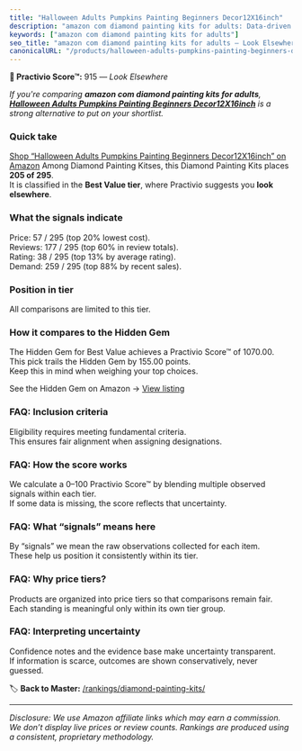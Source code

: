 ```yaml
---
title: "Halloween Adults Pumpkins Painting Beginners Decor12X16inch"
description: "amazon com diamond painting kits for adults: Data-driven ranking using the Practivio Score™. Positioned by quality, value, demand, findability, momentum."
keywords: ["amazon com diamond painting kits for adults"]
seo_title: "amazon com diamond painting kits for adults — Look Elsewhere (2025)"
canonicalURL: "/products/halloween-adults-pumpkins-painting-beginners-decor12x16inch-B0FCFQGPSQ/"
---
```


**🚫 Practivio Score™:** 915 — _Look Elsewhere_


*If you're comparing **amazon com diamond painting kits for adults**, **[Halloween Adults Pumpkins Painting Beginners Decor12X16inch](https://www.amazon.com/dp/B0FCFQGPSQ?tag=practivio-20)** is a strong alternative to put on your shortlist.*
### Quick take
[Shop “Halloween Adults Pumpkins Painting Beginners Decor12X16inch” on Amazon](https://www.amazon.com/dp/B0FCFQGPSQ?tag=practivio-20)
Among Diamond Painting Kitses, this Diamond Painting Kits places **205 of 295**.  
It is classified in the **Best Value tier**, where Practivio suggests you **look elsewhere**.

### What the signals indicate
Price: 57 / 295 (top 20% lowest cost).  
Reviews: 177 / 295 (top 60% in review totals).  
Rating: 38 / 295 (top 13% by average rating).  
Demand: 259 / 295 (top 88% by recent sales).

### Position in tier
All comparisons are limited to this tier.

### How it compares to the Hidden Gem
The Hidden Gem for Best Value achieves a Practivio Score™ of 1070.00.  
This pick trails the Hidden Gem by 155.00 points.  
Keep this in mind when weighing your top choices.  

See the Hidden Gem on Amazon → [View listing](https://www.amazon.com/dp/B09FF26874?tag=practivio-20)

### FAQ: Inclusion criteria
Eligibility requires meeting fundamental criteria.  
This ensures fair alignment when assigning designations.

### FAQ: How the score works
We calculate a 0–100 Practivio Score™ by blending multiple observed signals within each tier.  
If some data is missing, the score reflects that uncertainty.

### FAQ: What “signals” means here
By “signals” we mean the raw observations collected for each item.  
These help us position it consistently within its tier.

### FAQ: Why price tiers?
Products are organized into price tiers so that comparisons remain fair.  
Each standing is meaningful only within its own tier group.

### FAQ: Interpreting uncertainty
Confidence notes and the evidence base make uncertainty transparent.  
If information is scarce, outcomes are shown conservatively, never guessed.


🏷️ **Back to Master:** [/rankings/diamond-painting-kits/](/rankings/diamond-painting-kits/)

---
_Disclosure: We use Amazon affiliate links which may earn a commission. We don’t display live prices or review counts. Rankings are produced using a consistent, proprietary methodology._
